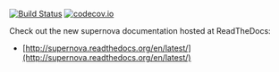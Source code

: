 [![Build Status](https://travis-ci.org/major/supernova.svg?branch=click-migration)](https://travis-ci.org/major/supernova)
[![codecov.io](http://codecov.io/github/major/supernova/coverage.svg?branch=click-migration)](http://codecov.io/github/major/supernova?branch=click-migration)

Check out the new supernova documentation hosted at ReadTheDocs:

* [http://supernova.readthedocs.org/en/latest/](http://supernova.readthedocs.org/en/latest/)

